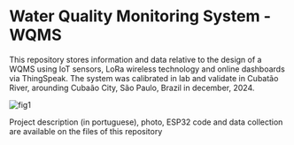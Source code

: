 # Water Quality Monitoring System - WQMS
This repository stores information and data relative to the design of a WQMS using IoT sensors, LoRa wireless technology and online dashboards via ThingSpeak.
The system was calibrated in lab and validate in Cubatão River, arounding Cubaão City, São Paulo, Brazil in december, 2024.

![fig1](https://github.com/user-attachments/assets/d5e1cad3-5fbc-45e7-90d6-4c36dc2c59e7)



Project description (in portuguese), photo, ESP32 code and data collection are available on the files of this repository


